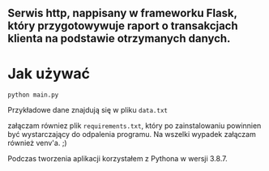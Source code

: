 ## Serwis http, nappisany w frameworku Flask, który przygotowywuje raport o transakcjach klienta na podstawie otrzymanych danych. 


# Jak używać 

```
python main.py
```
Przykładowe dane znajdują się w pliku `data.txt`

załączam równiez plik `requirements.txt`, który po zainstalowaniu powinnien być wystarczający do odpalenia programu. Na wszelki wypadek załączam również venv'a. ;)

Podczas tworzenia aplikacji korzystałem z Pythona w wersji 3.8.7. 
